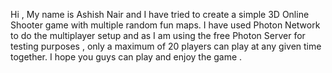 Hi , My name is Ashish Nair and I have tried to create a simple 3D Online Shooter game with multiple random fun maps. I have used Photon Network to do the multiplayer setup and as I am using the free Photon Server for testing purposes , only a maximum of 20 players can play at any given time together. I hope you guys can play and enjoy the game .
